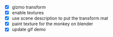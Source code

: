 - [x] gizmo transform
- [x] enable textures
- [x] use scene description to put the transform mat
- [x] paint texture for the monkey on blender
- [x] update gif demo